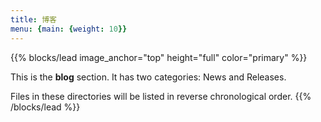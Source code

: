 ```yaml
---
title: 博客
menu: {main: {weight: 10}}
---
```


{{% blocks/lead image_anchor="top" height="full" color="primary" %}}

This is the **blog** section. It has two categories: News and Releases.

Files in these directories will be listed in reverse chronological order.
{{% /blocks/lead %}}

<!-- Google tag (gtag.js) -->
<script async src="https://www.googletagmanager.com/gtag/js?id=G-Z9KSWMG2TB"></script>
<script>
  window.dataLayer = window.dataLayer || [];
  function gtag(){dataLayer.push(arguments);}
  gtag('js', new Date());

  gtag('config', 'G-Z9KSWMG2TB');
</script>